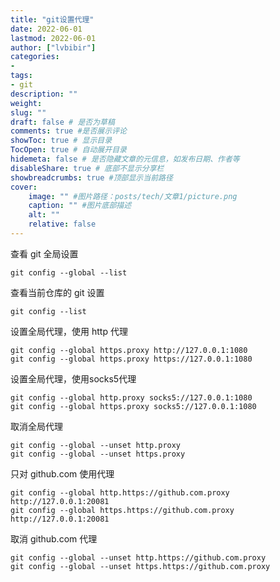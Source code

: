 ```yaml
---
title: "git设置代理" 
date: 2022-06-01
lastmod: 2022-06-01
author: ["lvbibir"] 
categories: 
- 
tags: 
- git
description: "" 
weight: 
slug: ""
draft: false # 是否为草稿
comments: true #是否展示评论
showToc: true # 显示目录
TocOpen: true # 自动展开目录
hidemeta: false # 是否隐藏文章的元信息，如发布日期、作者等
disableShare: true # 底部不显示分享栏
showbreadcrumbs: true #顶部显示当前路径
cover:
    image: "" #图片路径：posts/tech/文章1/picture.png
    caption: "" #图片底部描述
    alt: ""
    relative: false
---
```


查看 git 全局设置

```
git config --global --list
```

查看当前仓库的 git 设置

```
git config --list
```

设置全局代理，使用 http 代理

```git
git config --global https.proxy http://127.0.0.1:1080
git config --global https.proxy https://127.0.0.1:1080
```

设置全局代理，使用socks5代理

```
git config --global http.proxy socks5://127.0.0.1:1080
git config --global https.proxy socks5://127.0.0.1:1080
```

取消全局代理

```
git config --global --unset http.proxy
git config --global --unset https.proxy
```

只对 github.com 使用代理

```
git config --global http.https://github.com.proxy http://127.0.0.1:20081
git config --global https.https://github.com.proxy http://127.0.0.1:20081
```

取消 github.com 代理

```
git config --global --unset http.https://github.com.proxy
git config --global --unset https.https://github.com.proxy
```

